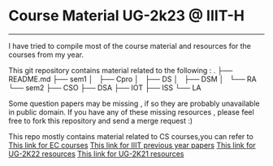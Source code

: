 # Course Material UG-2k23 @ IIIT-H

---

I have tried to compile most of the course material and resources for the courses from my year. 


This git repository contains material related to the following :
.
├── README.md
├── sem1
│   ├── Cpro
│   ├── DS
│   ├── DSM
│   └── RA
└── sem2
    ├── CSO
    ├── DSA
    ├── IOT
    ├── ISS
    └── LA

Some question papers may be missing , if so they are probably unavailable in public domain.
If you have any of these missing resources , please feel free to fork this repository and send a merge request :)

This repo mostly contains material related to CS courses,you can refer to 
[This link for EC courses](https://github.com/wig-nesh/iiith-ug2023-resources)
[This link for IIIT previous year papers](https://github.com/VijayrajS/iiitprevpapers)
[This link for UG-2K22 resources](https://github.com/zyx7k/course-material)
[This link for UG-2K21 resources](https://github.com/brahad316/course-material)

